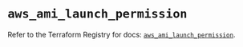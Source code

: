 # `aws_ami_launch_permission`

Refer to the Terraform Registry for docs: [`aws_ami_launch_permission`](https://registry.terraform.io/providers/hashicorp/aws/5.86.1/docs/resources/ami_launch_permission).
